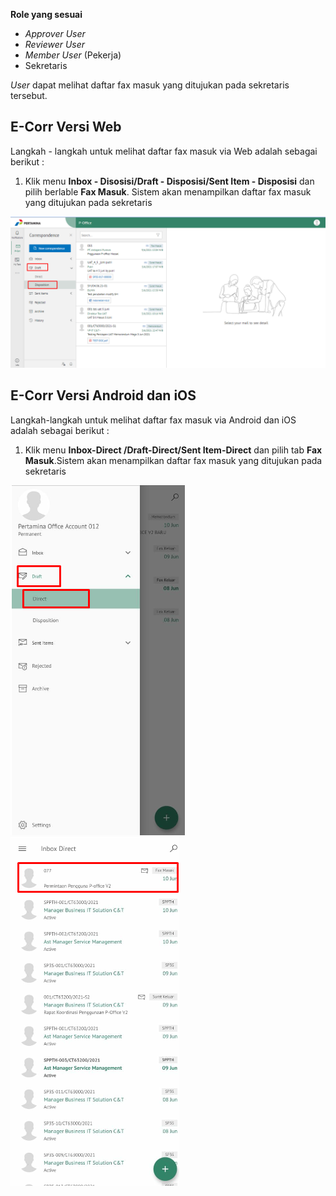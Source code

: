 **Role yang sesuai**

- *Approver User*
- *Reviewer User*
- *Member User* (Pekerja)
- Sekretaris

*User* dapat melihat daftar fax masuk yang ditujukan pada sekretaris tersebut. 

## **E-Corr Versi Web**

Langkah - langkah untuk melihat daftar fax masuk via Web adalah sebagai berikut :

1. Klik menu **Inbox - Disosisi/Draft - Disposisi/Sent Item - Disposisi** dan pilih berlable **Fax Masuk**. Sistem akan menampilkan daftar fax masuk yang ditujukan pada sekretaris

![gambar](FaxMasuk/FM_WEB/02DaftarFM01.png) 


## **E-Corr Versi Android dan iOS**

Langkah-langkah untuk melihat daftar fax masuk via Android dan iOS adalah sebagai berikut :

1. Klik menu **Inbox-Direct /Draft-Direct/Sent Item-Direct** dan pilih tab **Fax Masuk**.Sistem akan menampilkan daftar fax masuk yang ditujukan pada sekretaris

![gambar](FaxMasuk/FM_Android/DaftarFM/02A01.png) ![gambar](FaxMasuk/FM_Android/DaftarFM/02A02.png) 
